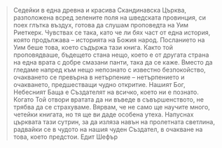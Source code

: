 > Седейки в една древна и красива Скандинавска Църква, разположена всред зелените поля на шведската провинция, си поех глътка въздух, готова да слушам проповедта на Уим Риеткерк. Чувствах се така, като че ли бях част от една история, която продължава – историята на Божия народ. Посланието на Уим беше това, което съдържа тази книга. Както той проповядваше, бъдещето стана нещо, което е от другата страна на една врата с добре смазани панти, така да се каже. Вместо да гледаме напред към нещо непознато с известно безпокойство, очакването се превърна в нетърпение – нетърпението и очакването, предшестващи чудно откритие. Нашият Бог, Небесният Баща е Създателят на всичко, което ни е познато. Когато Той отвори вратата да ни въведе в съвършенството, не трябва да се страхуваме. Вярвам, че не само ще научите много, четейки книгата, но тя ще ви даде особена утеха. Напуснах църквата тази сутрин, за да изляза навън на пролетната светлина, радвайки се в чудото на нашия чуден Създател, в очакване на това, което предстои.
> Едит Шефър
